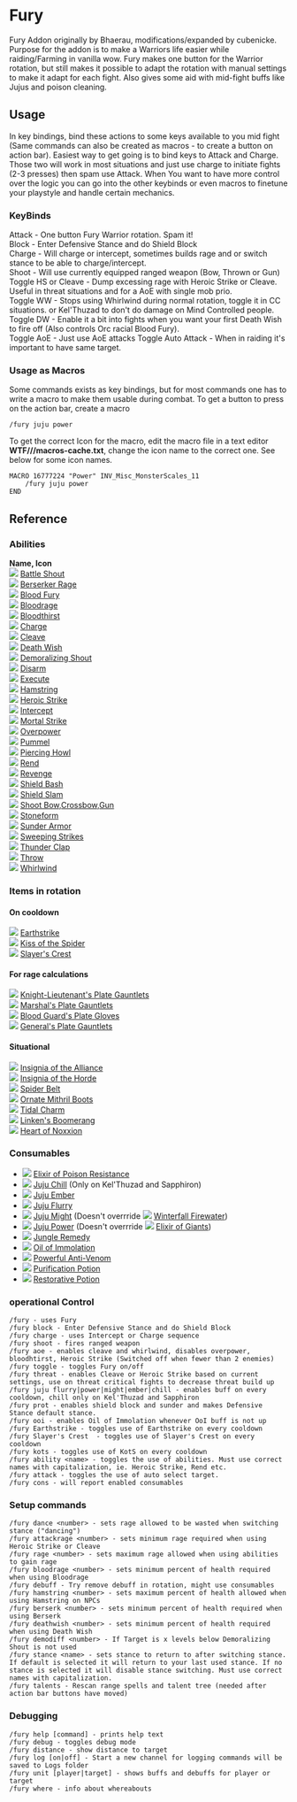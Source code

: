 # Fury
Fury Addon originally by Bhaerau, modifications/expanded by cubenicke. Purpose for the addon is to make a Warriors life easier while raiding/Farming in vanilla wow.
Fury makes one button for the Warrior rotation, but still makes it possible to adapt the rotation with manual settings to make it adapt for each fight. Also gives some aid with mid-fight buffs
like Jujus and poison cleaning.

## Usage
In key bindings, bind these actions to some keys available to you mid fight (Same commands can also be created as macros - to create a button on action bar). Easiest way to get going
is to bind keys to Attack and Charge. Those two will work in most situations and just use charge to initiate fights (2-3 presses) then spam use Attack. When You want to have more control over
the logic you can go into the other keybinds or even macros to finetune your playstyle and handle certain mechanics.   

### KeyBinds
Attack - One button Fury Warrior rotation. Spam it!  
Block - Enter Defensive Stance and do Shield Block  
Charge - Will charge or intercept, sometimes builds rage and or switch stance to be able to charge/intercept.  
Shoot - Will use currently equipped ranged weapon (Bow, Thrown or Gun)  
Toggle HS or Cleave - Dump excessing rage with Heroic Strike or Cleave. Useful in threat situations and for a AoE with single mob prio.  
Toggle WW - Stops using Whirlwind during normal rotation, toggle it in CC situations. or Kel'Thuzad to don't do damage on Mind Controlled people.   
Toggle DW - Enable it a bit into fights when you want your first Death Wish to fire off (Also controls Orc racial Blood Fury).  
Toggle AoE - Just use AoE attacks
Toggle Auto Attack - When in raiding it's important to have same target.

### Usage as Macros
Some commands exists as key bindings, but for most commands one has to write a macro to make them usable during combat.
To get a button to press on the action bar, create a macro
    
    /fury juju power

To get the correct Icon for the macro, edit the macro file in a text editor **WTF/<account>/<character>/macros-cache.txt**, change the icon name to the correct one. See below for some icon names.

    MACRO 16777224 "Power" INV_Misc_MonsterScales_11
        /fury juju power
    END

## Reference

### Abilities
**Name, Icon**  
![](https://classicdb.ch/images/icons/small/ability_warrior_battleshout.jpg) [Battle Shout](https://classicdb.ch/?spell=25959)  
![](https://classicdb.ch/images/icons/small/spell_nature_ancestralguardian.jpg) [Berserker Rage](https://classicdb.ch/?spell=18449)  
![](https://classicdb.ch/images/icons/small/racial_orc_berserkerstrength.jpg) [Blood Fury](https://classicdb.ch/?spell=20572)  
![](https://classicdb.ch/images/icons/small/ability_racial_bloodrage.jpg) [Bloodrage](https://classicdb.ch/?spell=2687)  
![](https://classicdb.ch/images/icons/small/spell_nature_bloodlust.jpg) [Bloodthirst](https://classicdb.ch/?spell=23900)  
![](https://classicdb.ch/images/icons/small/ability_warrior_charge.jpg) [Charge](https://classicdb.ch/?spell=11578)  
![](https://classicdb.ch/images/icons/small/ability_warrior_cleave.jpg) [Cleave](https://classicdb.ch/?spell=20569)  
![](https://classicdb.ch/images/icons/small/spell_shadow_deathpact.jpg) [Death Wish](https://classicdb.ch/?spell=12328)  
![](https://classicdb.ch/images/icons/small/ability_warrior_warcry.jpg) [Demoralizing Shout](https://classicdb.ch/?spell=11556)  
![](https://classicdb.ch/images/icons/small/ability_warrior_disarm.jpg) [Disarm](https://classicdb.ch/?spell=676)  
![](https://classicdb.ch/images/icons/small/inv_sword_48.jpg) [Execute](https://classicdb.ch/?spell=20662)  
![](https://classicdb.ch/images/icons/small/ability_shockwave.jpg) [Hamstring](https://classicdb.ch/?spell=7373)  
![](https://classicdb.ch/images/icons/small/ability_rogue_ambush.jpg) [Heroic Strike](https://classicdb.ch/?spell=25286)  
![](https://classicdb.ch/images/icons/small/ability_rogue_sprint.jpg) [Intercept](https://classicdb.ch/?spell=20252)  
![](https://classicdb.ch/images/icons/small/ability_warrior_savageblow.jpg) [Mortal Strike](https://classicdb.ch/?spell=21553)  
![](https://classicdb.ch/images/icons/small/ability_meleedamage.jpg) [Overpower](https://classicdb.ch/?spell=11585)  
![](https://classicdb.ch/images/icons/small/inv_gauntlets_04.jpg) [Pummel](https://classicdb.ch/?spell=6552)  
![](https://classicdb.ch/images/icons/small/spell_shadow_deathscream.jpg) [Piercing Howl](https://classicdb.ch/?spell=12323)  
![](https://classicdb.ch/images/icons/small/ability_gouge.jpg) [Rend](https://classicdb.ch/?spell=11574)  
![](https://classicdb.ch/images/icons/small/ability_warrior_revenge.jpg) [Revenge](https://classicdb.ch/?spell=25288)  
![](https://classicdb.ch/images/icons/small/ability_warrior_shieldbash.jpg) [Shield Bash](https://classicdb.ch/?spell=72)  
![](https://classicdb.ch/images/icons/small/inv_shield_05.jpg) [Shield Slam](https://classicdb.ch/?spell=23925)  
![](https://classicdb.ch/images/icons/small/ability_marksmanship.jpg) [Shoot Bow,Crossbow,Gun](https://classicdb.ch/?spell=3018)  
![](https://classicdb.ch/images/icons/small/spell_shadow_unholystrength.jpg) [Stoneform](https://classicdb.ch/?spell=20594)  
![](https://classicdb.ch/images/icons/small/ability_warrior_sunder.jpg) [Sunder Armor](https://classicdb.ch/?spell=11597)  
![](https://classicdb.ch/images/icons/small/ability_rogue_slicedice.jpg) [Sweeping Strikes](https://classicdb.ch/?spell=26654)  
![](https://classicdb.ch/images/icons/small/spell_nature_thunderclap.jpg) [Thunder Clap](https://classicdb.ch/?spell=11581)  
![](https://classicdb.ch/images/icons/small/ability_throw.jpg) [Throw](https://classicdb.ch/?spell=2764)  
![](https://classicdb.ch/images/icons/small/ability_whirlwind.jpg) [Whirlwind](https://classicdb.ch/?spell=1680)  

### Items in rotation

#### On cooldown
![](https://classicdb.ch/images/icons/small/spell_nature_abolishmagic.jpg) [Earthstrike](https://classicdb.ch/?item=21180)  
![](https://classicdb.ch/images/icons/small/inv_trinket_naxxramas04.jpg) [Kiss of the Spider](https://classicdb.ch/?item=22954)  
![](https://classicdb.ch/images/icons/small/inv_trinket_naxxramas03.jpg) [Slayer's Crest](https://classicdb.ch/?item=23041)  

#### For rage calculations
![](https://classicdb.ch/images/icons/small/inv_gauntlets_23.jpg) [Knight-Lieutenant's Plate Gauntlets](https://classicdb.ch/?item=16406)  
![](https://classicdb.ch/images/icons/small/inv_gauntlets_29.jpg) [Marshal's Plate Gauntlets](https://classicdb.ch/?item=16484)  
![](https://classicdb.ch/images/icons/small/inv_gauntlets_26.jpg) [Blood Guard's Plate Gloves](https://classicdb.ch/?item=16510)  
![](https://classicdb.ch/images/icons/small/inv_gauntlets_10.jpg) [General's Plate Gauntlets](https://classicdb.ch/?item=16548)  

#### Situational
![](https://classicdb.ch/images/icons/small/inv_jewelry_trinketpvp_01.jpg) [Insignia of the Alliance](https://classicdb.ch/?item=18854)  
![](https://classicdb.ch/images/icons/small/inv_jewelry_trinketpvp_02.jpg) [Insignia of the Horde](https://classicdb.ch/?item=18834)  
![](https://classicdb.ch/images/icons/small/inv_belt_25.jpg) [Spider Belt](https://classicdb.ch/?item=4328)  
![](https://classicdb.ch/images/icons/small/inv_boots_01.jpg) [Ornate Mithril Boots](https://classicdb.ch/?item=7936)  
![](https://classicdb.ch/images/icons/small/inv_misc_rune_01.jpg) [Tidal Charm](https://classicdb.ch/?item=1404)  
![](https://classicdb.ch/images/icons/small/inv_weapon_shortblade_10.jpg) [Linken's Boomerang](https://classicdb.ch/?item=11905)  
![](https://classicdb.ch/images/icons/small/inv_misc_gem_pearl_06.jpg) [Heart of Noxxion](https://classicdb.ch/?item=17744)  

### Consumables
  * ![](https://classicdb.ch/images/icons/small/inv_potion_12.jpg) [Elixir of Poison Resistance](https://classicdb.ch/?item=3386)
  * ![](https://classicdb.ch/images/icons/small/inv_misc_monsterscales_09.jpg) [Juju Chill](https://classicdb.ch/?item=12457) (Only on Kel'Thuzad and Sapphiron)
  * ![](https://classicdb.ch/images/icons/small/inv_misc_monsterscales_15.jpg) [Juju Ember](https://classicdb.ch/?item=12455)
  * ![](https://classicdb.ch/images/icons/small/inv_misc_monsterscales_17.jpg) [Juju Flurry](https://classicdb.ch/?item=12450)
  * ![](https://classicdb.ch/images/icons/small/inv_misc_monsterscales_07.jpg) [Juju Might](https://classicdb.ch/?item=12460) (Doesn't overrride ![](https://classicdb.ch/images/icons/small/inv_potion_92.jpg) [Winterfall Firewater](https://classicdb.ch/?item=12820))
  * ![](https://classicdb.ch/images/icons/small/inv_misc_monsterscales_11.jpg) [Juju Power](https://classicdb.ch/?item=12451) (Doesn't overrride ![](https://classicdb.ch/images/icons/small/inv_potion_61.jpg) [Elixir of Giants](https://classicdb.ch/?item=9206))
  * ![](https://classicdb.ch/images/icons/small/inv_potion_12.jpg) [Jungle Remedy](https://classicdb.ch/?item=2633)
  * ![](https://classicdb.ch/images/icons/small/inv_potion_11.jpg) [Oil of Immolation](https://classicdb.ch/?item=8956)
  * ![](https://classicdb.ch/images/icons/small/inv_drink_14.jpg) [Powerful Anti-Venom](https://classicdb.ch/?item=19440)
  * ![](https://classicdb.ch/images/icons/small/inv_potion_31.jpg) [Purification Potion](https://classicdb.ch/?item=13462)
  * ![](https://classicdb.ch/images/icons/small/inv_potion_01.jpg) [Restorative Potion](https://classicdb.ch/?item=9030)

### operational Control
```
/fury - uses Fury
/fury block - Enter Defensive Stance and do Shield Block
/fury charge - uses Intercept or Charge sequence
/fury shoot - fires ranged weapon
/fury aoe - enables cleave and whirlwind, disables overpower, bloodhtirst, Heroic Strike (Switched off when fewer than 2 enemies)
/fury toggle - toggles Fury on/off
/fury threat - enables Cleave or Heroic Strike based on current settings, use on threat critical fights to decrease threat build up
/fury juju flurry|power|might|ember|chill - enables buff on every cooldown, chill only on Kel'Thuzad and Sapphiron
/fury prot - enables shield block and sunder and makes Defensive Stance default stance.
/fury ooi - enables Oil of Immolation whenever OoI buff is not up
/fury Earthstrike - toggles use of Earthstrike on every cooldown
/fury Slayer's Crest  - toggles use of Slayer's Crest on every cooldown
/fury kots - toggles use of KotS on every cooldown
/fury ability <name> - toggles the use of abilities. Must use correct names with capitalization, ie. Heroic Strike, Rend etc.
/fury attack - toggles the use of auto select target.
/fury cons - will report enabled consumables
```
### Setup commands
```
/fury dance <number> - sets rage allowed to be wasted when switching stance ("dancing")
/fury attackrage <number> - sets minimum rage required when using Heroic Strike or Cleave
/fury rage <number> - sets maximum rage allowed when using abilities to gain rage
/fury bloodrage <number> - sets minimum percent of health required when using Bloodrage
/fury debuff - Try remove debuff in rotation, might use consumables
/fury hamstring <number> - sets maximum percent of health allowed when using Hamstring on NPCs
/fury berserk <number> - sets minimum percent of health required when using Berserk
/fury deathwish <number> - sets minimum percent of health required when using Death Wish
/fury demodiff <number> - If Target is x levels below Demoralizing Shout is not used
/fury stance <name> - sets stance to return to after switching stance. If default is selected it will return to your last used stance. If no stance is selected it will disable stance switching. Must use correct names with capitalization.
/fury talents - Rescan range spells and talent tree (needed after action bar buttons have moved)
```
### Debugging
```
/fury help [command] - prints help text
/fury debug - toggles debug mode
/fury distance - show distance to target  
/fury log [on|off] - Start a new channel for logging commands will be saved to Logs folder
/fury unit [player|target] - shows buffs and debuffs for player or target
/fury where - info about whereabouts
```